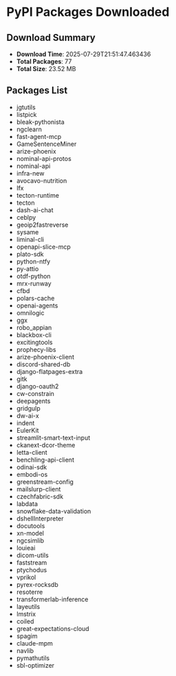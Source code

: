 # PyPI Packages Downloaded

## Download Summary
- **Download Time**: 2025-07-29T21:51:47.463436
- **Total Packages**: 77
- **Total Size**: 23.52 MB

## Packages List
- jgtutils
- listpick
- bleak-pythonista
- ngclearn
- fast-agent-mcp
- GameSentenceMiner
- arize-phoenix
- nominal-api-protos
- nominal-api
- infra-new
- avocavo-nutrition
- lfx
- tecton-runtime
- tecton
- dash-ai-chat
- ceblpy
- geoip2fastreverse
- sysame
- liminal-cli
- openapi-slice-mcp
- plato-sdk
- python-ntfy
- py-attio
- otdf-python
- mrx-runway
- cfbd
- polars-cache
- openai-agents
- omnilogic
- ggx
- robo_appian
- blackbox-cli
- excitingtools
- prophecy-libs
- arize-phoenix-client
- discord-shared-db
- django-flatpages-extra
- gitk
- django-oauth2
- cw-constrain
- deepagents
- gridgulp
- dw-ai-x
- indent
- EulerKit
- streamlit-smart-text-input
- ckanext-dcor-theme
- letta-client
- benchling-api-client
- odinai-sdk
- embodi-os
- greenstream-config
- mailslurp-client
- czechfabric-sdk
- labdata
- snowflake-data-validation
- dshellInterpreter
- docutools
- xn-model
- ngcsimlib
- louieai
- dicom-utils
- faststream
- ptychodus
- vprikol
- pyrex-rocksdb
- resoterre
- transformerlab-inference
- layeutils
- lmstrix
- coiled
- great-expectations-cloud
- spagim
- claude-mpm
- navlib
- pymathutils
- sbl-optimizer
